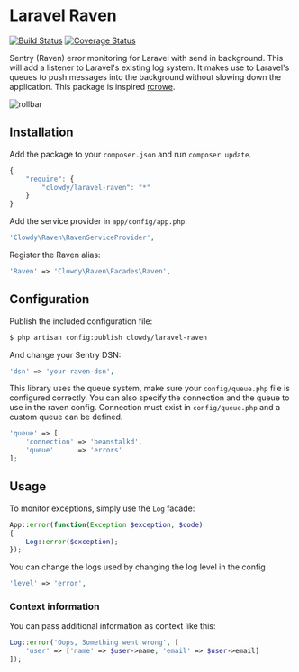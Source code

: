 Laravel Raven
=============

[![Build Status](https://travis-ci.org/clowdy/laravel-raven.svg)](https://travis-ci.org/clowdy/laravel-raven)
[![Coverage Status](https://coveralls.io/repos/clowdy/laravel-raven/badge.png)](https://coveralls.io/r/clowdy/laravel-raven)

Sentry (Raven) error monitoring for Laravel with send in background. This will add a listener to Laravel's existing log system. It makes use to Laravel's queues to push messages into the background without slowing down the application. This package is inspired [rcrowe](https://github.com/rcrowe/Raven).

![rollbar](https://www.getsentry.com/_static/getsentry/images/hero.png)

Installation
------------

Add the package to your `composer.json` and run `composer update`.

```js
{
    "require": {
        "clowdy/laravel-raven": "*"
    }
}
```

Add the service provider in `app/config/app.php`:

```php
'Clowdy\Raven\RavenServiceProvider',
```

Register the Raven alias:

```php
'Raven' => 'Clowdy\Raven\Facades\Raven',
```

Configuration
-------------

Publish the included configuration file:

```bash
$ php artisan config:publish clowdy/laravel-raven
```

And change your Sentry DSN:

```php
'dsn' => 'your-raven-dsn',
```

This library uses the queue system, make sure your `config/queue.php` file is configured correctly. You can also specify the connection and the queue to use in the raven config. Connection must exist in `config/queue.php` and a custom queue can be defined.

```php
'queue' => [
	'connection' => 'beanstalkd',
	'queue'      => 'errors'
];
```

Usage
-----

To monitor exceptions, simply use the `Log` facade:

```php
App::error(function(Exception $exception, $code)
{
    Log::error($exception);
});
```

You can change the logs used by changing the log level in the config

```php	
'level' => 'error',
```

### Context information

You can pass additional information as context like this:

```php
Log::error('Oops, Something went wrong', [
    'user' => ['name' => $user->name, 'email' => $user->email]
]);
```
